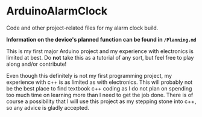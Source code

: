 ArduinoAlarmClock
=================

Code and other project-related files for my alarm clock build.

**Information on the device's planned function can be found in `/Planning.md`**

This is my first major Arduino project and my experience with electronics is
limited at best. Do **not** take this as a tutorial of any sort, but feel free
to play along and/or contribute!

Even though this definitely is not my first programming project, my experience
with c++ is as limited as with electronics. This will probably not be the best
place to find textbook c++ coding as I do not plan on spending too much time on
learning more than I need to get the job done. There is of course a possibility
that I will use this project as my stepping stone into c++, so any advice is
gladly accepted.
